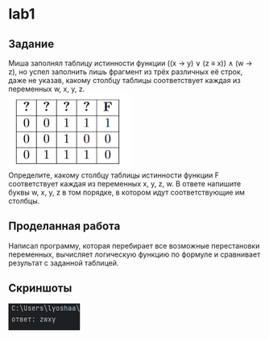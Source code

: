 
# lab1

## Задание
Миша заполнял таблицу истинности функции ((x → y) ∨ (z ≡ x)) ∧ (w → z), но успел заполнить лишь фрагмент из трёх различных её строк, даже не указав, какому столбцу таблицы соответствует каждая из переменных w, x, y, z.   
![таблица истинности](truthtable1.png)   
Определите, какому столбцу таблицы истинности функции F соответствует каждая из переменных x, y, z, w. В ответе напишите буквы w, x, y, z в том порядке, в котором идут соответствующие им столбцы.  

## Проделанная работа
Написал программу, которая перебирает все возможные перестановки переменных, вычисляет логическую функцию по формуле и сравнивает результат с заданной таблицей.

## Скриншоты

![результат mathlogiclab1res](mathlogiclab1res.png)
